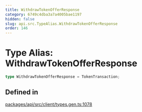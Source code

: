 ```yaml
---
title: WithdrawTokenOfferResponse
category: 6749c4dba3a7a4005bae1197
hidden: false
slug: api.src.TypeAlias.WithdrawTokenOfferResponse
order: 146
---
```


# Type Alias: WithdrawTokenOfferResponse

```ts
type WithdrawTokenOfferResponse = TokenTransaction;
```

## Defined in

[packages/api/src/client/types.gen.ts:1078](https://github.com/zkcloudworker/minatokens-lib/blob/main/packages/api/src/client/types.gen.ts#L1078)
